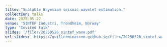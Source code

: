 ```yaml
---
title: "Scalable Bayesian seismic wavelet estimation."
collection: talks
date: 2025-05-27
venue: 'SINTEF Industri, Trondheim, Norway'
type: "Invited talk"
slides: '/files/20250526_sintef_wave.pdf'
url_slides: 'https://guillerminasenn.github.io/files/20250526_sintef_wave.pdf'
---
```

